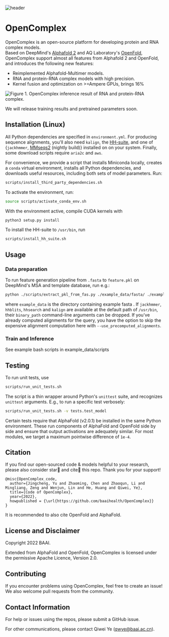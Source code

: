 ![header](img/logo.png)
# OpenComplex
OpenComplex is an open-source platform for developing protein and RNA complex models.  
Based on DeepMind's [Alphafold 2](https://github.com/deepmind/alphafold) and AQ Laboratory's [OpenFold](https://github.com/aqlaboratory/openfold), OpenComplex support almost all features from Alphafold 2 and OpenFold, and introduces the following new features:
* Reimplemented Alphafold-Multimer models.
* RNA and protein-RNA complex models with high precision.
* Kernel fusion and optimization on >=Ampere GPUs, brings 16% 

![Figure 1. OpenComplex inference result of RNA and protein-RNA complex.](img/cases.png)

We will release training results and pretrained parameters soon.

## Installation (Linux)

All Python dependencies are specified in `environment.yml`. For producing sequence 
alignments, you'll also need `kalign`, the [HH-suite](https://github.com/soedinglab/hh-suite), 
and one of {`jackhmmer`, [MMseqs2](https://github.com/soedinglab/mmseqs2) (nightly build)} 
installed on on your system.
Finally, some download scripts require `aria2c` and `aws`.

For convenience, we provide a script that installs Miniconda locally, creates a 
`conda` virtual environment, installs all Python dependencies, and downloads
useful resources, including both sets of model parameters. Run:

```bash
scripts/install_third_party_dependencies.sh
```

To activate the environment, run:

```bash
source scripts/activate_conda_env.sh
```

With the environment active, compile CUDA kernels with

```bash
python3 setup.py install
```

To install the HH-suite to `/usr/bin`, run

```bash
scripts/install_hh_suite.sh
```

## Usage

### Data preparation

To run feature generation pipeline from `.fasta` to `feature.pkl` on DeepMind's MSA and template database, run e.g.:
```bash
python ./scripts/extract_pkl_from_fas.py ./example_data/fasta/ ./example_data/features/
```
where `example_data` is the directory containing example fasta . If `jackhmmer`, 
`hhblits`, `hhsearch` and `kalign` are available at the default path of 
`/usr/bin`, their `binary_path` command-line arguments can be dropped.
If you've already computed alignments for the query, you have the option to 
skip the expensive alignment computation here with 
`--use_precomputed_alignments`.

### Train and Inference

See example bash scripts in example_data/scripts

## Testing

To run unit tests, use

```bash
scripts/run_unit_tests.sh
```

The script is a thin wrapper around Python's `unittest` suite, and recognizes
`unittest` arguments. E.g., to run a specific test verbosely:

```bash
scripts/run_unit_tests.sh -v tests.test_model
```

Certain tests require that AlphaFold (v2.0.1) be installed in the same Python
environment. These run components of AlphaFold and OpenFold side by side and
ensure that output activations are adequately similar. For most modules, we
target a maximum pointwise difference of `1e-4`.

## Citation

If you find our open-sourced code & models helpful to your research, please also consider star🌟 and cite📑 this repo. Thank you for your support!
```
@misc{OpenComplex_code,
  author={Jingcheng, Yu and Zhaoming, Chen and Zhaoqun, Li and Mingliang, Zeng and Wenjun, Lin and He, Huang and Qiwei, Ye},
  title={Code of OpenComplex},
  year={2022},
  howpublished = {\url{https://github.com/baaihealth/OpenComplex}}
}
```
It is recommended to also cite OpenFold and AlphaFold.


## License and Disclaimer

Copyright 2022 BAAI.

Extended from AlphaFold and OpenFold, OpenComplex is licensed under
the permissive Apache Licence, Version 2.0.

## Contributing

If you encounter problems using OpenComplex, feel free to create an issue! We also
welcome pull requests from the community.

## Contact Information
For help or issues using the repos, please submit a GitHub issue.

For other communications, please contact Qiwei Ye (qwye@baai.ac.cn).
